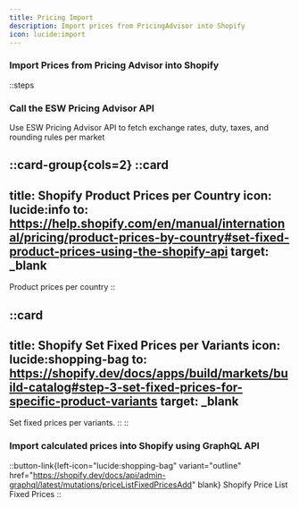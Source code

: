 ```yaml
---
title: Pricing Import
description: Import prices from PricingAdvisor into Shopify
icon: lucide:import
---
```


### Import Prices from Pricing Advisor into Shopify

::steps
### Call the ESW Pricing Advisor API

Use ESW Pricing Advisor API to fetch exchange rates, duty, taxes, and rounding rules per market

::card-group{cols=2}
  ::card
  ---
  title: Shopify Product Prices per Country
  icon: lucide:info
  to: https://help.shopify.com/en/manual/international/pricing/product-prices-by-country#set-fixed-product-prices-using-the-shopify-api
  target: _blank
  ---
  Product prices per country
  ::

  ::card
  ---
  title: Shopify Set Fixed Prices per Variants
  icon: lucide:shopping-bag
  to: https://shopify.dev/docs/apps/build/markets/build-catalog#step-3-set-fixed-prices-for-specific-product-variants
  target: _blank
  ---
  Set fixed prices per variants.
  ::
::

### Import calculated prices into Shopify using GraphQL API

::button-link{left-icon="lucide:shopping-bag" variant="outline" href="https://shopify.dev/docs/api/admin-graphql/latest/mutations/priceListFixedPricesAdd" blank}
  Shopify Price List Fixed Prices
::

